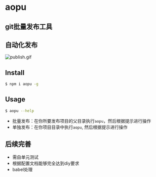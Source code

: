 # aopu

git批量发布工具
---

## 自动化发布
![publish.gif](https://github.com/mosikoo/blog/blob/master/assets/publish.gif?raw=true)

## Install

```bash
$ npm i aopu -g
```

## Usage

```bash
$ aopu --help
```

* 批量发布：在你所要发布项目的父目录执行`aopu`，然后根据提示进行操作
* 单独发布：在你项目目录中执行`aopu`, 然后根据提示进行操作


## 后续完善

* 需自单元测试
* 根据配置文档能够完全达到diy要求
* babel处理



